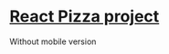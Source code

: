 # [React Pizza project](https://635950f8a061b7006eb274d0--pizza-react-katesoo.netlify.app/)
  Without mobile version

